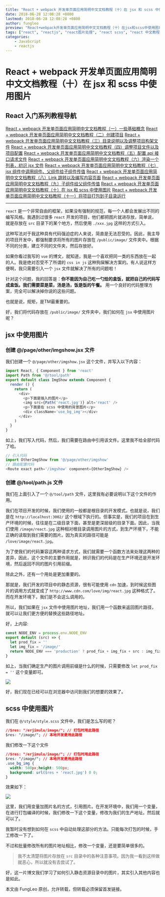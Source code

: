 ```yaml
---
title: "React + webpack 开发单页面应用简明中文文档教程（十）在 jsx 和 scss 中使用图片"
date: 2018-06-28 12:08:28 +0800
lastmod: 2018-06-28 12:08:28 +0800
author: fungleo
preview: "React+webpack开发单页面应用简明中文文档教程（十）在jsx和scss中使用图片react是一个非常自由的框架，如果没有强制的规范，每一个人都会发展出不同的编写风格。我遇到过很多react开发的项目，他们都把图片就进存放，简单说，就是存放在src目录下的某个地方，然后使用./xxx.jpg这样的方式引入。这种写法对于我这种具有代码强迫症的人来说，简直是..."
tags: ["react", "reactjs", "react图片处理", "react scss", "react 中文教程"]
categories:
    - JavaScript
    - reactjs
---
```


# React + webpack 开发单页面应用简明中文文档教程（十）在 jsx 和 scss 中使用图片


## React 入门系列教程导航

[React + webpack 开发单页面应用简明中文文档教程（一）一些基础概念](http://blog.csdn.net/fungleo/article/details/80841159)
[React + webpack 开发单页面应用简明中文文档教程（二）创建项目](http://blog.csdn.net/fungleo/article/details/80841181)
[React + webpack 开发单页面应用简明中文文档教程（三）目录说明以及调整项目构架文件](http://blog.csdn.net/fungleo/article/details/80841200)
[React + webpack 开发单页面应用简明中文文档教程（四）调整项目文件以及项目配置](http://blog.csdn.net/fungleo/article/details/80841220)
[React + webpack 开发单页面应用简明中文文档教程（五）配置 api 接口请求文件](http://blog.csdn.net/fungleo/article/details/80841241)
[React + webpack 开发单页面应用简明中文文档教程（六）渲染一个列表，初识 jsx 文件](http://blog.csdn.net/fungleo/article/details/80841255)
[React + webpack 开发单页面应用简明中文文档教程（七）jsx 组件中调用组件、父组件给子组件传值](http://blog.csdn.net/fungleo/article/details/80841263)
[React + webpack 开发单页面应用简明中文文档教程（八）Link 跳转以及编写内容页面](http://blog.csdn.net/fungleo/article/details/80841274)
[React + webpack 开发单页面应用简明中文文档教程（九）子组件给父组件传值](http://blog.csdn.net/fungleo/article/details/80841290)
[React + webpack 开发单页面应用简明中文文档教程（十）在 jsx 和 scss 中使用图片](http://blog.csdn.net/fungleo/article/details/80841296)
[React + webpack 开发单页面应用简明中文文档教程（十一）将项目打包到子目录运行](http://blog.csdn.net/fungleo/article/details/80841308)

****

`react` 是一个非常自由的框架，如果没有强制的规范，每一个人都会发展出不同的编写风格。我遇到过很多 `react` 开发的项目，他们都把图片就进存放，简单说，就是存放在 `src` 目录下的某个地方，然后使用 `./xxx.jpg` 这样的方式引入。

这种写法对于我这种具有代码强迫症的人来说，简直是无法忍受的。因此，我主导的项目开发中，都强制要求将所有的图片存放在 `/public/image/` 文件夹中。根据不同的分类，建立不同的文件夹，然后存放好。

如果你看过我写的 `vue` 的博文，就知道，我是一个喜欢把同一类的东西放在一起的人。我是绝对忍受不了所谓的 `css in js` 这种狗屎解决方案的。有人说这样方便啊，我只需要引入一个 `jsx` 文件就解决了所有的问题啦！

针对这个问题，我的回答是：**你不能因为自己吃一勺烩的盒饭，就把自己的代码写成盒饭。我们需要菜是菜，汤是汤，饭是饭的午餐。** 用一个良好的代码整理方案，完全可以解决掉你说的这些问题。

也就是说，规矩，是TM最重要的。

好，我们将代码存放在 `/public/image/` 文件夹中，我们如何在 `jsx` 中使用图片呢？

## jsx 中使用图片

### 创建 @/page/other/imgshow.jsx 文件

我们创建一个 `@/page/other/imgshow.jsx` 这个文件，并写入以下内容：

```js
import React, { Component } from 'react'
import Path from '@/tool/path'
export default class ImgShow extends Component {
  render () {
    return (
      <div>
        <p>下面是插入的图片</p>
        <img src={Path('react.jpg')} alt='react' />
        <p>下面是在 scss 中使用的背景图片</p>
        <div className='use_bg_img'></div>
      </div>
    )
  }
}
```

如上，我们写入代码，然后，我们需要在路由中引用该文件。这里我不给全部代码了哈。

```js
// 引入代码
import OtherImgShow from '@/page/other/imgshow'
// 路由配置代码
<Route exact path='/imgshow' component={OtherImgShow} />
```

### 创建 @/tool/path.js 文件

我们在上面引入了一个 `@/tool/path` 文件，这里我有必要说明以下这个文件的作用。

我们在项目开发的时候，我们使用的一般都是根目录的开发模式。也就是说，我们是在 `http://localhost:3002/` 这个根域下执行的。但事实是，我们的项目在到生产环境的时候，往往是在二级目录下面，甚至是更深层级的目录下面。因此，当我们使用 `/image/react.jpg` 这种相对根目录调用图片的方式，到生产环境下，不能正确的读取到我们需要的图片。因为真实的路径可能是 `/love/image/react.jpg`。

为了使我们的代码兼容这两种请求方式，我们就需要一个函数方法来处理这两种的差异，因此，这个文件的主要作用就是，辨识我们的代码是在生产环境还是开发环境，然后返回不同的图片引用前缀。

除此之外，还有一个用处是更加重要的。

那就是，我们开发的项目中的静态资源，很有可能使用 `cdn` 加速，到时候这些图片的调用方式就变成了 `http://www.cdn.com/love/img/react.jpg` 这种格式了。而在开发环境下，我们是不会这么调用的。

所以，我们如果在 `jsx` 文件中使用图片地址，我们用一个函数来返回图片路径，就可以让我们更方便的替换这些路径地址。

好，上内容:

```js
const NODE_ENV = process.env.NODE_ENV
export default (src) => {
  let prod_fix = ''
  let img_fix = '/image/'
  return NODE_ENV === 'production' ? prod_fix + img_fix + src : img_fix + src
}
```

如上，当我们确定生产的图片调用前缀是什么的时候，只需要修改 `let prod_fix = ''` 这个变量即可。

![](https://raw.githubusercontent.com/fengcms/articles/master/image/83/0bb9ef49607973ee04b8f8b7a57cb0.jpg)

好，我们现在已经可以在浏览器中访问到我们的想要的效果了。

## scss 中使用图片

我们在 `@/style/style.scss` 文件中，我们是怎么写的呢？

```css
//$res: "/erjimulu/image/"; // 打包时用此路径
$res: "/image/"; // 本地开发是用此路径
```

我们修改一下这个文件

```css
//$res: "/erjimulu/image/"; // 打包时用此路径
$res: "/image/"; // 本地开发是用此路径
.use_bg_img {
  width: 500px;height: 500px;
  background: url($res + 'react.jpg') 0 0;
}
```

效果如下：

![](https://raw.githubusercontent.com/fengcms/articles/master/image/b9/c5fb0b4b73a6aae717528cd6190e5d.jpg)

这里，我们用变量加图片名的方式，引用图片。在开发环境中，我们用一个变量，在进行打包编译的时候，我们修改一下这个变量，修改为我们的生产地址。然后就可以了。

我暂时没有想到如何在 `scss` 中自动处理这部分的方法。只能每次打包的时候，手工修改一下了。

不过和批量修改所有的图片地址相比，修改一个变量，还是要简单很多的。

> 我不太清楚将图片存放在 `src` 目录中的各种注意事项。因为我一看到这样做就恶心，所以就没有去尝试了。

好，这一片博文我们学习了如何引入静态资源目录中的图片，其实引入其他内容也是如此。

本文由 FungLeo 原创，允许转载，但转载必须保留首发链接。



